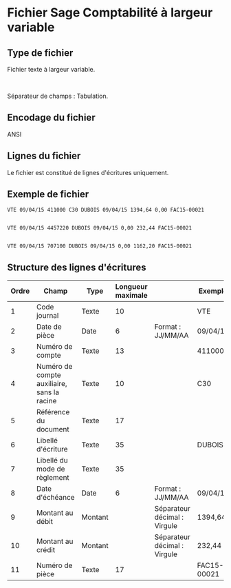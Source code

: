 # Fichier Sage Comptabilité à largeur variable
## Type de fichier


Fichier texte à largeur variable.


 


Séparateur de champs : Tabulation.


## Encodage du fichier


ANSI


## Lignes du fichier


Le fichier est constitué de lignes d'écritures uniquement.


## Exemple de fichier

````
VTE 09/04/15 411000 C30 DUBOIS 09/04/15 1394,64 0,00 FAC15-00021


VTE 09/04/15 4457220 DUBOIS 09/04/15 0,00 232,44 FAC15-00021


VTE 09/04/15 707100 DUBOIS 09/04/15 0,00 1162,20 FAC15-00021
````

## Structure des lignes d'écritures










| Ordre | Champ | Type | Longueur maximale |   | Exemple |
|---|---|---|---|---|---|
| 1 | Code journal | Texte | 10 |   | VTE |
| 2 | Date de pièce | Date | 6 | Format : JJ/MM/AA | 09/04/15 |
| 3 | Numéro de compte | Texte | 13 |   | 411000 |
| 4 | Numéro de compte auxiliaire, sans la racine | Texte | 10 |   | C30 |
| 5 | Référence du document | Texte | 17 |   |   |
| 6 | Libellé d'écriture | Texte | 35 |   | DUBOIS |
| 7 | Libellé du mode de règlement | Texte | 35 |   |   |
| 8 | Date d'échéance | Date | 6 | Format : JJ/MM/AA | 09/04/15 |
| 9 | Montant au débit | Montant |   | Séparateur décimal : Virgule | 1394,64 |
| 10 | Montant au crédit | Montant |   | Séparateur décimal : Virgule | 232,44 |
| 11 | Numéro de pièce | Texte | 17 |   | FAC15-00021 |


